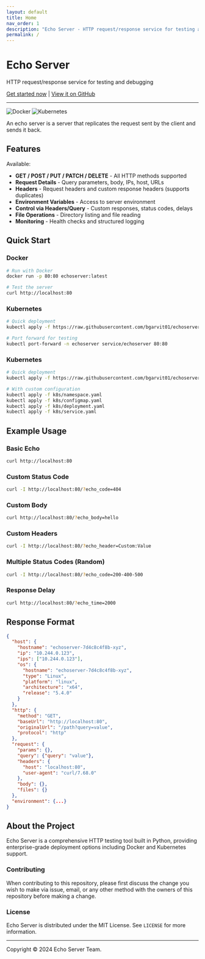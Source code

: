 ```yaml
---
layout: default
title: Home
nav_order: 1
description: "Echo Server - HTTP request/response service for testing and debugging"
permalink: /
---
```


# Echo Server

HTTP request/response service for testing and debugging

[Get started now](#quick-start) | [View it on GitHub](https://github.com/bgarvit01/echoserver)

---

![Docker](https://img.shields.io/badge/docker-%230db7ed.svg?style=for-the-badge&logo=docker&logoColor=white)
![Kubernetes](https://img.shields.io/badge/kubernetes-%23326ce5.svg?style=for-the-badge&logo=kubernetes&logoColor=white)


An echo server is a server that replicates the request sent by the client and sends it back.

## Features

Available:
- **GET / POST / PUT / PATCH / DELETE** - All HTTP methods supported
- **Request Details** - Query parameters, body, IPs, host, URLs
- **Headers** - Request headers and custom response headers (supports duplicates)
- **Environment Variables** - Access to server environment
- **Control via Headers/Query** - Custom responses, status codes, delays
- **File Operations** - Directory listing and file reading
- **Monitoring** - Health checks and structured logging

## Quick Start

### Docker
```bash
# Run with Docker
docker run -p 80:80 echoserver:latest

# Test the server
curl http://localhost:80
```

### Kubernetes
```bash
# Quick deployment
kubectl apply -f https://raw.githubusercontent.com/bgarvit01/echoserver/main/k8s/echoserver-all.yaml

# Port forward for testing
kubectl port-forward -n echoserver service/echoserver 80:80
```

### Kubernetes

```bash
# Quick deployment
kubectl apply -f https://raw.githubusercontent.com/bgarvit01/echoserver/main/k8s/echoserver-all.yaml

# With custom configuration
kubectl apply -f k8s/namespace.yaml
kubectl apply -f k8s/configmap.yaml
kubectl apply -f k8s/deployment.yaml
kubectl apply -f k8s/service.yaml
```

## Example Usage

### Basic Echo
```bash
curl http://localhost:80
```

### Custom Status Code
```bash
curl -I http://localhost:80/?echo_code=404
```

### Custom Body
```bash
curl http://localhost:80/?echo_body=hello
```

### Custom Headers
```bash
curl -I http://localhost:80/?echo_header=Custom:Value
```

### Multiple Status Codes (Random)
```bash
curl -I http://localhost:80/?echo_code=200-400-500
```

### Response Delay
```bash
curl http://localhost:80/?echo_time=2000
```

## Response Format

```json
{
  "host": {
    "hostname": "echoserver-7d4c8c4f8b-xyz",
    "ip": "10.244.0.123",
    "ips": ["10.244.0.123"],
    "os": {
      "hostname": "echoserver-7d4c8c4f8b-xyz",
      "type": "Linux",
      "platform": "linux",
      "architecture": "x64",
      "release": "5.4.0"
    }
  },
  "http": {
    "method": "GET",
    "baseUrl": "http://localhost:80",
    "originalUrl": "/path?query=value",
    "protocol": "http"
  },
  "request": {
    "params": {},
    "query": {"query": "value"},
    "headers": {
      "host": "localhost:80",
      "user-agent": "curl/7.68.0"
    },
    "body": {},
    "files": {}
  },
  "environment": {...}
}
```

## About the Project

Echo Server is a comprehensive HTTP testing tool built in Python, providing enterprise-grade deployment options including Docker and Kubernetes support.

### Contributing

When contributing to this repository, please first discuss the change you wish to make via issue, email, or any other method with the owners of this repository before making a change.

### License

Echo Server is distributed under the MIT License. See `LICENSE` for more information.

---

Copyright © 2024 Echo Server Team.
